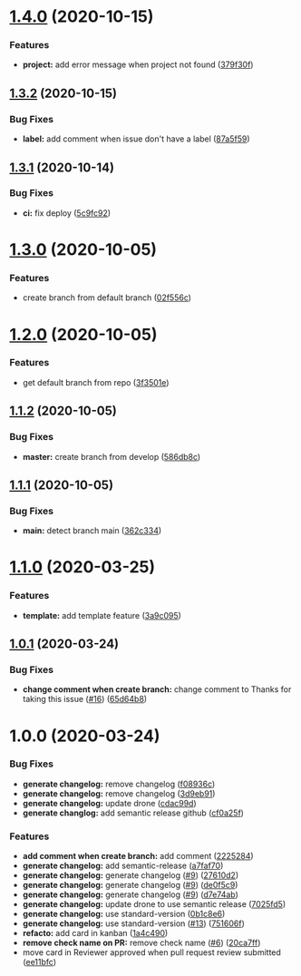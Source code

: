 # [1.4.0](https://github.com/Singebob/bot-projet-mspr/compare/v1.3.2...v1.4.0) (2020-10-15)


### Features

* **project:** add error message when project not found ([379f30f](https://github.com/Singebob/bot-projet-mspr/commit/379f30fd0e606140791300dc61828261d097fdf8))

## [1.3.2](https://github.com/Singebob/bot-projet-mspr/compare/v1.3.1...v1.3.2) (2020-10-15)


### Bug Fixes

* **label:** add comment when issue don't have a label ([87a5f59](https://github.com/Singebob/bot-projet-mspr/commit/87a5f59f2abe0228ef84d32a3697c77f71ae7a21))

## [1.3.1](https://github.com/Singebob/bot-projet-mspr/compare/v1.3.0...v1.3.1) (2020-10-14)


### Bug Fixes

* **ci:** fix deploy ([5c9fc92](https://github.com/Singebob/bot-projet-mspr/commit/5c9fc92f3045eb9c62920ef161f65413d8499d81))

# [1.3.0](https://github.com/Singebob/bot-projet-mspr/compare/v1.2.0...v1.3.0) (2020-10-05)


### Features

* create branch from default branch ([02f556c](https://github.com/Singebob/bot-projet-mspr/commit/02f556cdc8eb8f8192eacaf8155e95bfc4fb7e88))

# [1.2.0](https://github.com/Singebob/bot-projet-mspr/compare/v1.1.2...v1.2.0) (2020-10-05)


### Features

* get default branch from repo ([3f3501e](https://github.com/Singebob/bot-projet-mspr/commit/3f3501e404aad2934302bfbf0ed44551d7d05f6b))

## [1.1.2](https://github.com/Singebob/bot-projet-mspr/compare/v1.1.1...v1.1.2) (2020-10-05)


### Bug Fixes

* **master:** create branch from develop ([586db8c](https://github.com/Singebob/bot-projet-mspr/commit/586db8c001d626e01e40e5664ff311a9ca362503))

## [1.1.1](https://github.com/Singebob/bot-projet-mspr/compare/v1.1.0...v1.1.1) (2020-10-05)


### Bug Fixes

* **main:** detect branch main ([362c334](https://github.com/Singebob/bot-projet-mspr/commit/362c334538a29eff03fe711c08786daee3f69fdf))

# [1.1.0](https://github.com/Singebob/bot-projet-mspr/compare/v1.0.1...v1.1.0) (2020-03-25)


### Features

* **template:** add template feature ([3a9c095](https://github.com/Singebob/bot-projet-mspr/commit/3a9c0954f27f2bbfd8849751de952af490130a93))

## [1.0.1](https://github.com/Singebob/bot-projet-mspr/compare/v1.0.0...v1.0.1) (2020-03-24)


### Bug Fixes

* **change comment when create branch:** change comment to Thanks for taking this issue ([#16](https://github.com/Singebob/bot-projet-mspr/issues/16)) ([65d64b8](https://github.com/Singebob/bot-projet-mspr/commit/65d64b87cc92dcb4fbe0238fcd994855c1a8f2a7))

# 1.0.0 (2020-03-24)


### Bug Fixes

* **generate changelog:** remove changelog ([f08936c](https://github.com/Singebob/bot-projet-mspr/commit/f08936c82ff8d0e702e5b512552507bce9e07cb0))
* **generate changelog:** remove changelog ([3d9eb91](https://github.com/Singebob/bot-projet-mspr/commit/3d9eb912d63072aefa741689da9686f2c16829fb))
* **generate changelog:** update drone ([cdac99d](https://github.com/Singebob/bot-projet-mspr/commit/cdac99df56882784421ab0d7e0cad86b7e49135b))
* **generate changlog:** add semantic release github ([cf0a25f](https://github.com/Singebob/bot-projet-mspr/commit/cf0a25fbc9bae5a62de4eaa56bd8db3b1d8fcbea))


### Features

* **add comment when create branch:** add comment ([2225284](https://github.com/Singebob/bot-projet-mspr/commit/222528454ca98d2d3846e95427b83d6abcef3ed7))
* **generate changelog:** add semantic-release ([a7faf70](https://github.com/Singebob/bot-projet-mspr/commit/a7faf70671df24a69124b7cf6a8a810b27eb9204))
* **generate changelog:** generate changelog ([#9](https://github.com/Singebob/bot-projet-mspr/issues/9)) ([27610d2](https://github.com/Singebob/bot-projet-mspr/commit/27610d26fc69d2caa20b73cecf486f0d814dc8f2))
* **generate changelog:** generate changelog ([#9](https://github.com/Singebob/bot-projet-mspr/issues/9)) ([de0f5c9](https://github.com/Singebob/bot-projet-mspr/commit/de0f5c9de943df34788390885b67a93efa353fa7))
* **generate changelog:** generate changelog ([#9](https://github.com/Singebob/bot-projet-mspr/issues/9)) ([d7e74ab](https://github.com/Singebob/bot-projet-mspr/commit/d7e74ab63ae08809c9a59375cb6013cc78d6ac38))
* **generate changelog:** update drone to use semantic release ([7025fd5](https://github.com/Singebob/bot-projet-mspr/commit/7025fd5d6df451ebc2cd9982bd4e32b2f82d3421))
* **generate changelog:** use standard-version ([0b1c8e6](https://github.com/Singebob/bot-projet-mspr/commit/0b1c8e6dbfa06f1b5ea110bdec4c8e5edb8abb4b))
* **generate changelog:** use standard-version ([#13](https://github.com/Singebob/bot-projet-mspr/issues/13)) ([751606f](https://github.com/Singebob/bot-projet-mspr/commit/751606f2aa3f38fb83eda8de96e46165a8f1c09a))
* **refacto:** add card in kanban ([1a4c490](https://github.com/Singebob/bot-projet-mspr/commit/1a4c490473c49563904610134cde1f570bbc18ca))
* **remove check name on PR:** remove check name ([#6](https://github.com/Singebob/bot-projet-mspr/issues/6)) ([20ca7ff](https://github.com/Singebob/bot-projet-mspr/commit/20ca7ff3138d0449230cbc04884dcb5137b3f671))
* move card in Reviewer approved when pull request review submitted ([ee11bfc](https://github.com/Singebob/bot-projet-mspr/commit/ee11bfcbf402a01d7cb54c7c4bcc78a9d298880e))
